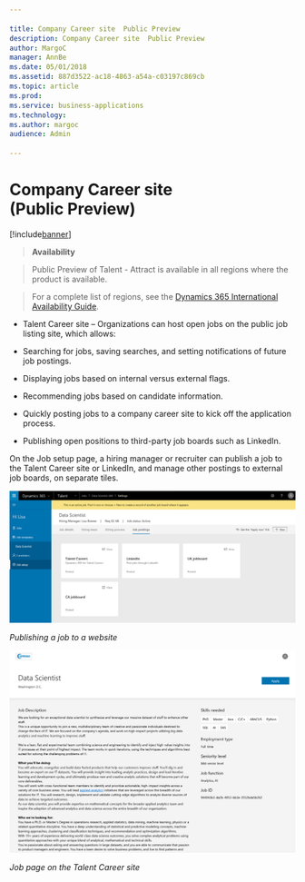 ```yaml
---

title: Company Career site  Public Preview 
description: Company Career site  Public Preview 
author: MargoC
manager: AnnBe
ms.date: 05/01/2018
ms.assetid: 887d3522-ac18-4863-a54a-c03197c869cb
ms.topic: article
ms.prod: 
ms.service: business-applications
ms.technology: 
ms.author: margoc
audience: Admin

---
```

#  Company Career site (Public Preview)




[!include[banner](../../../includes/banner.md)]

>   **Availability**

>   Public Preview of Talent - Attract is available in all regions where the
>   product is available.

>   For a complete list of regions, see the [Dynamics 365 International
>   Availability
>   Guide](https://aka.ms/dynamics_365_international_availability_deck).

-   Talent Career site – Organizations can host open jobs on the public job
    listing site, which allows:

-   Searching for jobs, saving searches, and setting notifications of future job
    postings.

-   Displaying jobs based on internal versus external flags.

-   Recommending jobs based on candidate information.

-   Quickly posting jobs to a company career site to kick off the application
    process.

-   Publishing open positions to third-party job boards such as LinkedIn.

On the Job setup page, a hiring manager or recruiter can publish a job to the
Talent Career site or LinkedIn, and manage other postings to external job
boards, on separate tiles.

![A screenshot showing a job being posted to a website or social media ](media/company-career-site-public-preview-1.png "A screenshot showing a job being posted to a website or social media ")
<!-- Talent_Company career site_A.PNG -->


*Publishing a job to a website*

![Job page in the Talent Career site](media/company-career-site-public-preview-2.PNG "Job page in the Talent Career site")
<!-- Talent_Company career site_B.PNG -->


*Job page on the Talent Career site*
